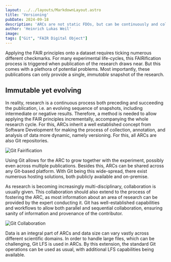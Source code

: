 ```yaml
---
layout: ../../layouts/MarkdownLayout.astro
title: 'Versioning'
pubDate: 2024-09-18
description: 'ARCs are not static FDOs, but can be continuously and collaboratively FAIRified, supported by Git versioning.'
author: 'Heinrich Lukas Weil'
image:
tags: ["Git", "FAIR Digital Object"]
---
```


Applying the FAIR principles onto a dataset requires ticking numerous different checkmarks. For many experimental life-cycles, this FAIRification process is triggered when publication of the research draws near. But this comes with a plethora of potential problems. Most importantly, these publications can only provide a single, *immutable* snapshot of the research.

## Immutable yet evolving

In reality, research is a continuous process both preceding and succeeding the publication, i.e. an evolving sequence of snapshots, including intermediate or negative results. Therefore, a method is needed to allow applying the FAIR principles incrementally, accompanying the whole research cycle. For this, ARCs inherit a well established concept from Software Development for making the process of collection, annotation, and analysis of data more dynamic, namely versioning. For this, all ARCs are also Git repositories.

![Git Fairification](/arc-website/git-fairification.png)

Using Git allows for the ARC to grow together with the experiment, possibly even across multiple publications. Besides this, ARCs can be shared across any Git-based platform. With Git being this wide-spread, there exist numerous hosting solutions, both publicly available and on-premise.

As research is becoming increasingly multi-disciplinary, collaboration is usually given. This collaboration should also extend to the process of fostering the ARC, as most information about an area of research can be provided by the expert conducting it. Git has well-established capabilities and workflows to allow both parallel and sequential collaboration, ensuring sanity of information and provenance of the contributor.

![Git Collaboration](/arc-website/git-collaboration.png)

Data is an integral part of ARCs and data size can vary vastly across different scientific domains. In order to handle large files, which can be challenging, Git LFS is used in ARCs. By this extension, the standard Git operations can be used as usual, with additional LFS capabilities being available.